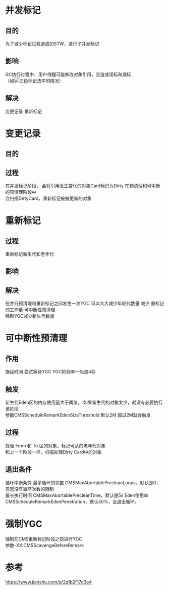 
# 并发标记

## 目的

为了减少标记过程造成的STW，进行了并发标记

## 影响

GC执行过程中，用户线程可能修改对象引用，会造成误标和漏标    
（如![三色标记法中的情况]()）

## 解决

变更记录
重新标记

# 变更记录

## 目的



## 过程

在并发标记阶段，
会将引用发生变化的对象Card标识为Dirty
在预清理和可中断的预清理阶段中  
会扫描DirtyCard，重新标记被被更新的对象


# 重新标记

## 过程

重新标记新生代和老年代

## 影响


## 解决

在并行预清理和重新标记之间发生一次YGC 可以大大减少年轻代数量 减少 重标记的工作量
可中断性预清理  
强制YGC减少新生代数量



# 可中断性预清理

## 作用

拖延时间 尝试等待YGC
YGC的频率一般是4秒
## 触发

新生代Eden区的内存使用量大于阈值，
如果新生代的对象太少，就没有必要执行该阶段   
参数CMSScheduleRemarkEdenSizeThreshold 默认2M 超过2M就会触发


## 过程

处理 From 和 To 区的对象，标记可达的老年代对象  
和上一个阶段一样，扫描处理Dirty Card中的对象  
## 退出条件

循环中断条件 
最多循环的次数 CMSMaxAbortablePrecleanLoops，默认是0，意思没有循环次数的限制  
最长执行时间 CMSMaxAbortablePrecleanTime，默认是5s
Eden使用率 CMSScheduleRemarkEdenPenetration，默认50%，会退出循环。
	


  
# 强制YGC

强制在CMS重新标记阶段之前进行YGC  
参数-XX:CMSScavengeBeforeRemark

	


# 参考
https://www.jianshu.com/p/2a1b2f17d3e4

